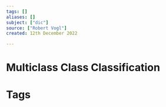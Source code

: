 ```yaml
---
tags: []
aliases: []
subject: ["dic"]
source: ["Robert Vogl"]
created: 12th December 2022

---
```


# Multiclass Class Classification



# Tags
